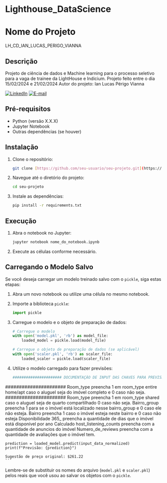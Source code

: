 ﻿# Lighthouse_DataScience
# Nome do Projeto
LH_CD_IAN_LUCAS_PERIGO_VIANNA

## Descrição
Projeto de ciência de dados e Machine learning para o processo seletivo para a vaga de trainee da LightHouse e Indicium.
Projeto feito entre o dia 15/02/2024 e 21/02/2024
Autor do projeto: Ian Lucas Périgo Vianna

[![LinkedIn](https://img.shields.io/badge/LinkedIn-Profile-blue?style=flat-square&logo=linkedin&labelColor=blue)](https://www.linkedin.com/in/ianperigo)
[![E-mail](https://img.shields.io/badge/E--mail-Enviar%20E--mail-brightgreen?style=flat-square&logo=gmail&labelColor=brightgreen)](mailto:seu-ian.perigo.v@egmail.com)


## Pré-requisitos

- Python (versão X.X.X)
- Jupyter Notebook
- Outras dependências (se houver)

## Instalação

1. Clone o repositório:

    ```bash
    git clone [https://github.com/seu-usuario/seu-projeto.git](https://github.com/IanPerigoVianna/Lighthouse_DataScience.git)
    ```

2. Navegue até o diretório do projeto:

    ```bash
    cd seu-projeto
    ```

3. Instale as dependências:

    ```bash
    pip install -r requirements.txt
    ```

## Execução

1. Abra o notebook no Jupyter:

    ```bash
    jupyter notebook nome_do_notebook.ipynb
    ```

2. Execute as células conforme necessário.

## Carregando o Modelo Salvo

Se você deseja carregar um modelo treinado salvo com o `pickle`, siga estas etapas:

1. Abra um novo notebook ou utilize uma célula no mesmo notebook.

2. Importe a biblioteca `pickle`:

    ```python
    import pickle
    ```

3. Carregue o modelo e o objeto de preparação de dados:

    ```python
    # Carregue o modelo
    with open('model.pkl', 'rb') as model_file:
        loaded_model = pickle.load(model_file)

    # Carregue o objeto de preparação de dados (se aplicável)
    with open('scaler.pkl', 'rb') as scaler_file:
        loaded_scaler = pickle.load(scaler_file)
    ```

4. Utilize o modelo carregado para fazer previsões:

    ```python
   ###################### DOCUMENTAÇÃO DE INPUT DAS CHAVES PARA PREVISÃO DO PREÇO DO IMÓVEL #########################

###################### Room_type preencha 1  em room_type entire home/apt caso o aluguel seja do imóvel completo e 0 caso não seja. ######################
 Room_type preencha 1  em room_type shared caso o aluguel seja de quarto compartilhado 0 caso não seja.
 Bairro_group preencha 1 para se o imóvel está localizado nesse bairro_group e 0 caso ele não esteja.
 Bairro preencha 1 caso o imóvel esteja neste bairro e 0 caso não esteja
 Disponibilidade 365_ preencha a quantidade de dias que o imóvel está disponível por ano
 Calculado host_listening_counts preencha com a quantidade de anuncios do imóvel
 Numero_de_reviews preencha com a quantidade de avaliações que o imóvel tem.

    prediction = loaded_model.predict(input_data_normalized)
    print(f"Previsão: {prediction}")

    Sugestão de preço original: $261.22
    ```

Lembre-se de substituir os nomes do arquivo (`model.pkl` e `scaler.pkl`) pelos reais que você usou ao salvar os objetos com o `pickle`.

